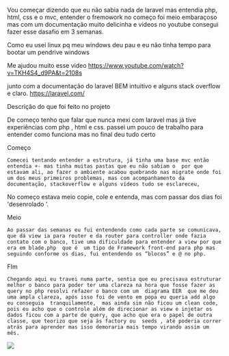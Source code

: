 Vou começar dizendo que eu não sabia nada de laravel mas entendia php, html, css e o mvc,  entender o fremowork no começo foi meio embaraçoso mas com um documentação muito delicinha e videos no youtube consegui fazer esse dasafio em 3 semanas.

Como eu usei linux pq meu windows deu pau e eu não tinha tempo para bootar um pendrive windows

Me ajudou muito esse video 
https://www.youtube.com/watch?v=TKH4S4_d9PA&t=2108s

junto com a documentação do laravel BEM intuitivo e alguns stack overflow e claro.
https://laravel.com/


Descrição do que foi feito no projeto

De começo tenho que falar que nunca mexi com laravel mas já tive experiências com php , html  e css. passei um pouco de trabalho para entender como funciona mas no final deu tudo certo 

Começo 

	Comecei tentando entender a estrutura, já tinha uma base mvc então entendia +- mas tinha muitas pastas que eu não sabiam o  por que estavam ali, ao fazer o ambiente acabou quebrando nas migrate onde foi um dos meus primeiros problemas, mas com acompanhamento da documentação, stackoverflow e alguns vídeos tudo se esclareceu,
No começo estava meio copie, cole e entenda, mas com passar dos dias foi 'desenrolado ’.

Meio 

	Ao passar das semanas eu fui entendendo como cada parte se comunicava, que dá view ia para router e da router para controller onde fazia contato com o banco, tive uma dificuldade para entender a view por que era em blade.php  que é  um tipo de Framework front-end para php mas seguindo conforme os dias, fui entendendo os “blocos” e @ no php.

FIm 

	Chegando aqui eu travei numa parte, sentia que eu precisava estruturar melhor o banco para poder ter uma clareza na hora que fosse fazer as query no php resolvi refazer o banco com um  diagrama EER  que me deu uma ampla clareza, após isso foi de vento em popa eu queria add algo eu conseguia  tranquilamente,  mas ainda sim não ficou um clean code, pois eu acho que o controle além de direcionar as view e injetar os dados ficou com a parte de query, que acho que era o papel de outra classe, que teorizo que seja às factory ou  seeds , até poderia correr atrás para aprender mas isso demoraria mais tempo virando assim um mês.


![](Peek.gif)
